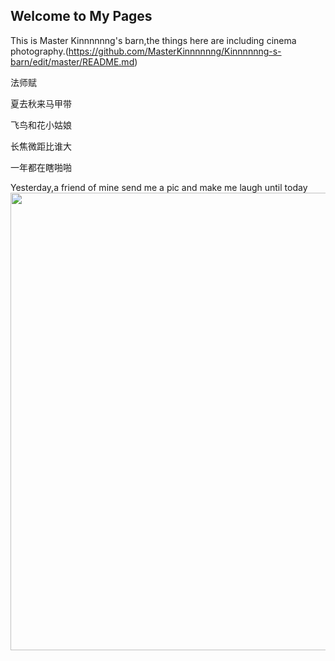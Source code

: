 ## Welcome to My Pages

This is Master Kinnnnnng's barn,the things here are including cinema photography.(https://github.com/MasterKinnnnnng/Kinnnnnng-s-barn/edit/master/README.md) 


<title>关于摄影的诗一首</title>
</head>法师赋

<body>
<p>夏去秋来马甲带  </p>
<p>飞鸟和花小姑娘  </p>
<p>长焦微距比谁大 </p>
<p>一年都在瞎啪啪</p>
</body>
Yesterday,a friend of mine send me a pic and make me laugh until today
<img src="file:///C|/Users/cc/Desktop/33F24CD1CF5DDD04184B91BC85533F51.png" width="750" height="732" />
</body>
</html>

